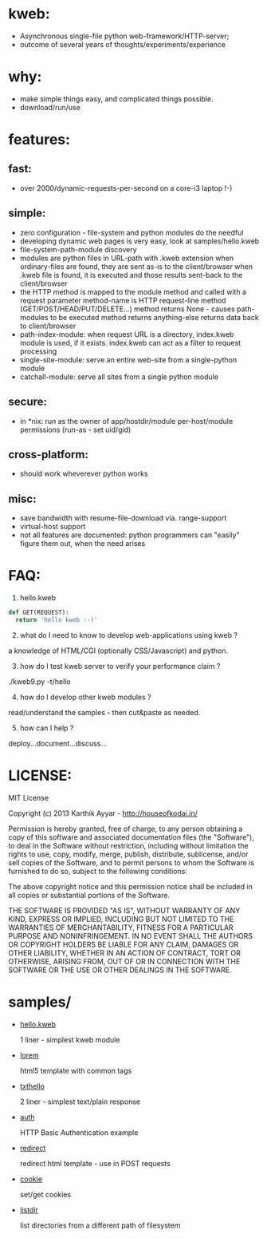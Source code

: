 kweb:
=====
  * Asynchronous single-file python web-framework/HTTP-server;
  * outcome of several years of thoughts/experiments/experience


why:
=====
  * make simple things easy, and complicated things possible.
  * download/run/use


features:
=========

fast:
-----
  * over 2000/dynamic-requests-per-second on a core-i3 laptop !-)

simple:
-------
  * zero configuration - file-system and python modules do the needful
  * developing dynamic web pages is very easy, look at samples/hello.kweb
  * file-system-path-module discovery
  * modules are python files in URL-path with .kweb extension
    when ordinary-files are found, they are sent as-is to the client/browser
    when .kweb file is found, it is executed and those results sent-back to the client/browser
  * the HTTP method is mapped to the module method and called with a request parameter
    method-name is HTTP request-line method (GET/POST/HEAD/PUT/DELETE...)
    method returns None - causes path-modules to be executed
    method returns anything-else returns data back to client/browser
  * path-index-module:
    when request URL is a directory, index.kweb module is used, if it exists.
    index.kweb can act as a filter to request processing
  * single-site-module: serve an entire web-site from a single-python module
  * catchall-module: serve all sites from a single python module

secure:
-------
  * in *nix: run as the owner of app/hostdir/module
    per-host/module permissions (run-as - set uid/gid)

cross-platform:
---------------
  * should work wheverever python works

misc:
-----
  * save bandwidth with resume-file-download via. range-support
  * virtual-host support
  * not all features are documented:
    python programmers can "easily" figure them out, when the need arises


FAQ:
====
1. hello.kweb

```python
def GET(REQUEST):
  return 'hello kweb :-)'
```

2. what do I need to know to develop web-applications using kweb ?

  a knowledge of HTML/CGI (optionally CSS/Javascript) and python.

3. how do I test kweb server to verify your performance claim ?

  ./kweb9.py -t/hello

4. how do I develop other kweb modules ?

  read/understand the samples - then cut&paste as needed.

5. how can I help ?

  deploy...document...discuss...


LICENSE:
========

MIT License

Copyright (c) 2013 Karthik Ayyar - http://houseofkodai.in/

Permission is hereby granted, free of charge, to any person obtaining
a copy of this software and associated documentation files (the
"Software"), to deal in the Software without restriction, including
without limitation the rights to use, copy, modify, merge, publish,
distribute, sublicense, and/or sell copies of the Software, and to
permit persons to whom the Software is furnished to do so, subject to
the following conditions:

The above copyright notice and this permission notice shall be
included in all copies or substantial portions of the Software.

THE SOFTWARE IS PROVIDED "AS IS", WITHOUT WARRANTY OF ANY KIND,
EXPRESS OR IMPLIED, INCLUDING BUT NOT LIMITED TO THE WARRANTIES OF
MERCHANTABILITY, FITNESS FOR A PARTICULAR PURPOSE AND
NONINFRINGEMENT. IN NO EVENT SHALL THE AUTHORS OR COPYRIGHT HOLDERS BE
LIABLE FOR ANY CLAIM, DAMAGES OR OTHER LIABILITY, WHETHER IN AN ACTION
OF CONTRACT, TORT OR OTHERWISE, ARISING FROM, OUT OF OR IN CONNECTION
WITH THE SOFTWARE OR THE USE OR OTHER DEALINGS IN THE SOFTWARE.


samples/
========
* [hello.kweb](https://github.com/houseofkodai/kweb/blob/master/samples/hello.kweb)

  1 liner - simplest kweb module

* [lorem](https://github.com/houseofkodai/kweb/blob/master/samples/lorem.kweb)

  html5 template with common tags

* [txthello](https://github.com/houseofkodai/kweb/blob/master/samples/txthello.kweb)

  2 liner - simplest text/plain response

* [auth](https://github.com/houseofkodai/kweb/blob/master/samples/auth.kweb)

  HTTP Basic Authentication example

* [redirect](https://github.com/houseofkodai/kweb/blob/master/samples/redirect.kweb)

  redirect html template - use in POST requests

* [cookie](https://github.com/houseofkodai/kweb/blob/master/samples/cookie.kweb)

  set/get cookies

* [listdir](https://github.com/houseofkodai/kweb/blob/master/samples/listdir.kweb)

  list directories from a different path of filesystem
